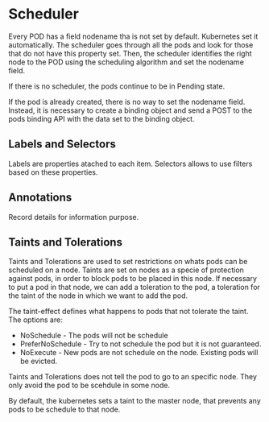 # Scheduler

Every POD has a field nodename tha is not set by default. Kubernetes set it automatically. The scheduler goes through all the pods and look for those that do not have this property set. Then, the scheduler identifies the right node to the POD using the scheduling algorithm and set the nodename field. 

If there is no scheduler, the pods continue to be in Pending state. 

If the pod is already created, there is no way to set the nodename field. Instead, it is necessary to create a binding object and send a POST to the pods binding API with the data set to the binding object. 

## Labels and Selectors

Labels are properties atached to each item. Selectors allows to use filters based on these properties. 

## Annotations

Record details for information purpose.

## Taints and Tolerations

Taints and Tolerations are used to set restrictions on whats pods can be scheduled on a node. Taints are set on nodes as a specie of protection against pods, in order to block pods to be placed in this node. If necessary to put a pod in that node, we can add a toleration to the pod, a toleration for the taint of the node in which we want to add the pod. 

The taint-effect defines what happens to pods that not tolerate the taint. The options are:

* NoSchedule - The pods will not be schedule
* PreferNoSchedule - Try to not schedule the pod but it is not guaranteed.
* NoExecute - New pods are not schedule on the node. Existing pods will be evicted.

Taints and Tolerations does not tell the pod to go to an specific node. They only avoid the pod to be scehdule in some node. 

By default, the kubernetes sets a taint to the master node, that prevents any pods to be schedule to that node.
